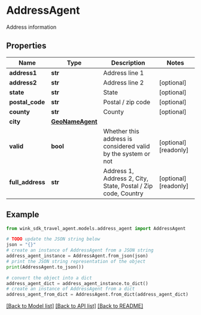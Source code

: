 # AddressAgent

Address information

## Properties

Name | Type | Description | Notes
------------ | ------------- | ------------- | -------------
**address1** | **str** | Address line 1 | 
**address2** | **str** | Address line 2 | [optional] 
**state** | **str** | State | [optional] 
**postal_code** | **str** | Postal / zip code | [optional] 
**county** | **str** | County | [optional] 
**city** | [**GeoNameAgent**](GeoNameAgent.md) |  | 
**valid** | **bool** | Whether this address is considered valid by the system or not | [optional] [readonly] 
**full_address** | **str** | Address 1, Address 2, City, State, Postal / Zip code, Country | [optional] [readonly] 

## Example

```python
from wink_sdk_travel_agent.models.address_agent import AddressAgent

# TODO update the JSON string below
json = "{}"
# create an instance of AddressAgent from a JSON string
address_agent_instance = AddressAgent.from_json(json)
# print the JSON string representation of the object
print(AddressAgent.to_json())

# convert the object into a dict
address_agent_dict = address_agent_instance.to_dict()
# create an instance of AddressAgent from a dict
address_agent_from_dict = AddressAgent.from_dict(address_agent_dict)
```
[[Back to Model list]](../README.md#documentation-for-models) [[Back to API list]](../README.md#documentation-for-api-endpoints) [[Back to README]](../README.md)


